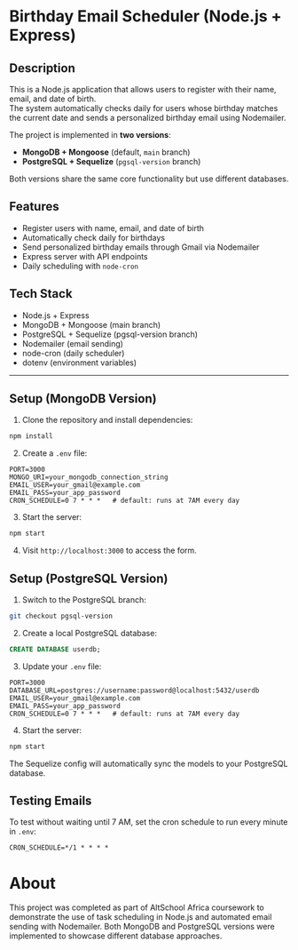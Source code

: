 # Birthday Email Scheduler (Node.js + Express)

## Description

This is a Node.js application that allows users to register with their name, email, and date of birth.  
The system automatically checks daily for users whose birthday matches the current date and sends a personalized birthday email using Nodemailer.  

The project is implemented in **two versions**:
- **MongoDB + Mongoose** (default, `main` branch)  
- **PostgreSQL + Sequelize** (`pgsql-version` branch)  

Both versions share the same core functionality but use different databases.

## Features

- Register users with name, email, and date of birth
- Automatically check daily for birthdays
- Send personalized birthday emails through Gmail via Nodemailer
- Express server with API endpoints
- Daily scheduling with `node-cron`

## Tech Stack

- Node.js + Express  
- MongoDB + Mongoose (main branch)  
- PostgreSQL + Sequelize (pgsql-version branch)  
- Nodemailer (email sending)  
- node-cron (daily scheduler)  
- dotenv (environment variables)  

---

## Setup (MongoDB Version)

1. Clone the repository and install dependencies:

```bash
npm install
```

2. Create a `.env` file:

```env
PORT=3000
MONGO_URI=your_mongodb_connection_string
EMAIL_USER=your_gmail@example.com
EMAIL_PASS=your_app_password
CRON_SCHEDULE=0 7 * * *   # default: runs at 7AM every day
```

3. Start the server:

```bash
npm start
```

4. Visit `http://localhost:3000` to access the form.

## Setup (PostgreSQL Version)

1. Switch to the PostgreSQL branch:

```bash
git checkout pgsql-version
```

2. Create a local PostgreSQL database:

```sql
CREATE DATABASE userdb;
```

3. Update your `.env` file:

```env
PORT=3000
DATABASE_URL=postgres://username:password@localhost:5432/userdb
EMAIL_USER=your_gmail@example.com
EMAIL_PASS=your_app_password
CRON_SCHEDULE=0 7 * * *   # default: runs at 7AM every day
```

4. Start the server:

```bash
npm start
```

The Sequelize config will automatically sync the models to your PostgreSQL database.

## Testing Emails

To test without waiting until 7 AM, set the cron schedule to run every minute in `.env`:

```env
CRON_SCHEDULE=*/1 * * * *
```

# About
This project was completed as part of AltSchool Africa coursework to demonstrate the use of task scheduling in Node.js and automated email sending with Nodemailer. Both MongoDB and PostgreSQL versions were implemented to showcase different database approaches.
